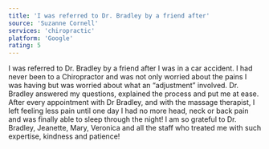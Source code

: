 ```yaml
---
title: 'I was referred to Dr. Bradley by a friend after'
source: 'Suzanne Cornell'
services: 'chiropractic'
platform: 'Google'
rating: 5
---
```


I was referred to Dr. Bradley by a friend after I was in a car accident. I had never been to a Chiropractor and was not only worried about the pains I was having but was worried about what an “adjustment” involved. Dr. Bradley answered my questions, explained the process and put me at ease. After every appointment with Dr Bradley, and with the massage therapist, I left feeling less pain until one day I had no more head, neck or back pain and was finally able to sleep through the night! I am so grateful to Dr. Bradley, Jeanette, Mary, Veronica and all the staff who treated me with such expertise, kindness and patience!
    
